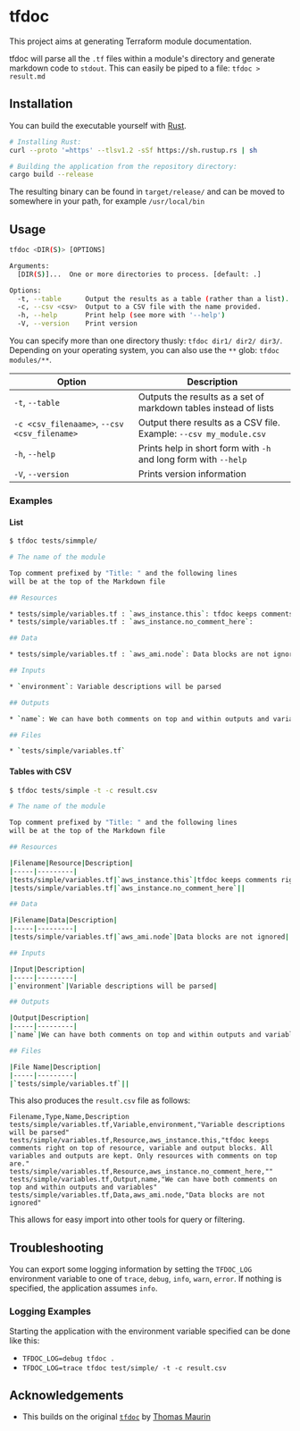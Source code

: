 # tfdoc

This project aims at generating Terraform module documentation.

tfdoc will parse all the `.tf` files within a module's directory and generate markdown code to `stdout`. This can easily be piped to a file: `tfdoc > result.md`

## Installation

You can build the executable yourself with [Rust](https://rust-lang.org).

```sh
# Installing Rust:
curl --proto '=https' --tlsv1.2 -sSf https://sh.rustup.rs | sh

# Building the application from the repository directory:
cargo build --release
```

The resulting binary can be found in `target/release/` and can be moved to somewhere in your path, for example `/usr/local/bin`

## Usage

```sh
tfdoc <DIR(S)> [OPTIONS]

Arguments:
  [DIR(S)]...  One or more directories to process. [default: .]

Options:
  -t, --table      Output the results as a table (rather than a list).
  -c, --csv <csv>  Output to a CSV file with the name provided.
  -h, --help       Print help (see more with '--help')
  -V, --version    Print version
```

You can specify more than one directory thusly: `tfdoc dir1/ dir2/ dir3/`. Depending on your operating system, you can also use the `**` glob: `tfdoc modules/**`.

|Option|Description|
|------|-----------|
|`-t`, `--table`|Outputs the results as a set of markdown tables instead of lists|
|`-c <csv_filenaame>`, `--csv <csv_filename>`|Output there results as a CSV file. Example: `--csv my_module.csv`|
|`-h`, `--help`|Prints help in short form with `-h` and long form with `--help`|
|`-V`, `--version`|Prints version information|

### Examples

#### List

```sh
$ tfdoc tests/simmple/

# The name of the module

Top comment prefixed by "Title: " and the following lines
will be at the top of the Markdown file

## Resources

* tests/simple/variables.tf : `aws_instance.this`: tfdoc keeps comments right on top of resource, variable and output blocks. All variables and outputs are kept. Only resources with comments on top are.
* tests/simple/variables.tf : `aws_instance.no_comment_here`:

## Data

* tests/simple/variables.tf : `aws_ami.node`: Data blocks are not ignored

## Inputs

* `environment`: Variable descriptions will be parsed

## Outputs

* `name`: We can have both comments on top and within outputs and variables

## Files

* `tests/simple/variables.tf`
```

#### Tables with CSV

```sh
$ tfdoc tests/simple -t -c result.csv

# The name of the module

Top comment prefixed by "Title: " and the following lines
will be at the top of the Markdown file

## Resources

|Filename|Resource|Description|
|-----|---------|
|tests/simple/variables.tf|`aws_instance.this`|tfdoc keeps comments right on top of resource, variable and output blocks. All variables and outputs are kept. Only resources with comments on top are.|
|tests/simple/variables.tf|`aws_instance.no_comment_here`||

## Data

|Filename|Data|Description|
|-----|---------|
|tests/simple/variables.tf|`aws_ami.node`|Data blocks are not ignored|

## Inputs

|Input|Description|
|-----|---------|
|`environment`|Variable descriptions will be parsed|

## Outputs

|Output|Description|
|-----|---------|
|`name`|We can have both comments on top and within outputs and variables|

## Files

|File Name|Description|
|-----|---------|
|`tests/simple/variables.tf`||

```

This also produces the `result.csv` file as follows:

```csv
Filename,Type,Name,Description
tests/simple/variables.tf,Variable,environment,"Variable descriptions will be parsed"
tests/simple/variables.tf,Resource,aws_instance.this,"tfdoc keeps comments right on top of resource, variable and output blocks. All variables and outputs are kept. Only resources with comments on top are."
tests/simple/variables.tf,Resource,aws_instance.no_comment_here,""
tests/simple/variables.tf,Output,name,"We can have both comments on top and within outputs and variables"
tests/simple/variables.tf,Data,aws_ami.node,"Data blocks are not ignored"
```

This allows for easy import into other tools for query or filtering.

## Troubleshooting

You can export some logging information by setting the `TFDOC_LOG` environment variable to one of `trace`, `debug`, `info`, `warn`, `error`. If nothing is specified, the application assumes `info`.

### Logging Examples

Starting the application with the environment variable specified can be done like this:

- `TFDOC_LOG=debug tfdoc .`
- `TFDOC_LOG=trace tfdoc test/simple/ -t -c result.csv`

## Acknowledgements

- This builds on the original [`tfdoc`](https://github.com/maur1th/tfdoc) by [Thomas Maurin](https://github.com/maur1th)
